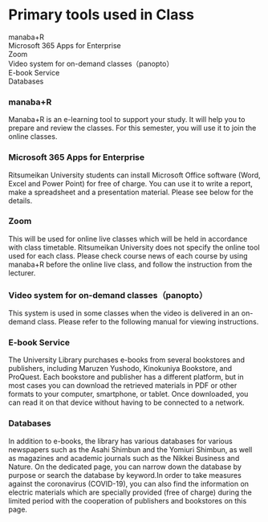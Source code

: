 # Primary tools used in Class

manaba+R  
Microsoft 365 Apps for Enterprise  
Zoom  
Video system for on-demand classes（panopto）  
E-book Service  
Databases  

### manaba+R

Manaba+R is an e-learning tool to support your study. It will help you to prepare and review the classes. For this semester, you will use it to join the online classes.

### Microsoft 365 Apps for Enterprise

Ritsumeikan University students can install Microsoft Office software (Word, Excel and Power Point) for free of charge. You can use it to write a report, make a spreadsheet and a presentation material. Please see below for the details.

### Zoom

This will be used for online live classes which will be held in accordance with class timetable. Ritsumeikan University does not specify the online tool used for each class. Please check course news of each course by using manaba+R before the online live class, and follow the instruction from the lecturer.


### Video system for on-demand classes（panopto）

This system is used in some classes when the video is delivered in an on-demand class. Please refer to the following manual for viewing instructions.

### E-book Service

The University Library purchases e-books from several bookstores and publishers, including Maruzen Yushodo, Kinokuniya Bookstore, and ProQuest. Each bookstore and publisher has a different platform, but in most cases you can download the retrieved materials in PDF or other formats to your computer, smartphone, or tablet. Once downloaded, you can read it on that device without having to be connected to a network.

### Databases

In addition to e-books, the library has various databases for various newspapers such as the Asahi Shimbun and the Yomiuri Shimbun, as well as magazines and academic journals such as the Nikkei Business and Nature. On the dedicated page, you can narrow down the database by purpose or search the database by keyword.In order to take measures against the coronavirus (COVID-19), you can also find the information on electric materials which are specially provided (free of charge) during the limited period with the cooperation of publishers and bookstores on this page.
